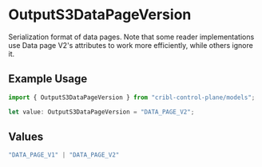 # OutputS3DataPageVersion

Serialization format of data pages. Note that some reader implementations use Data page V2's attributes to work more efficiently, while others ignore it.

## Example Usage

```typescript
import { OutputS3DataPageVersion } from "cribl-control-plane/models";

let value: OutputS3DataPageVersion = "DATA_PAGE_V2";
```

## Values

```typescript
"DATA_PAGE_V1" | "DATA_PAGE_V2"
```